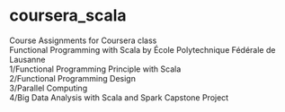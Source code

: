 # coursera_scala
Course Assignments for Coursera class  
Functional Programming with Scala
<Functional Programming in Scala> by École Polytechnique Fédérale de Lausanne  
1/Functional Programming Principle with Scala   
2/Functional Programming Design  
3/Parallel Computing  
4/Big Data Analysis with Scala and Spark 
Capstone Project 
